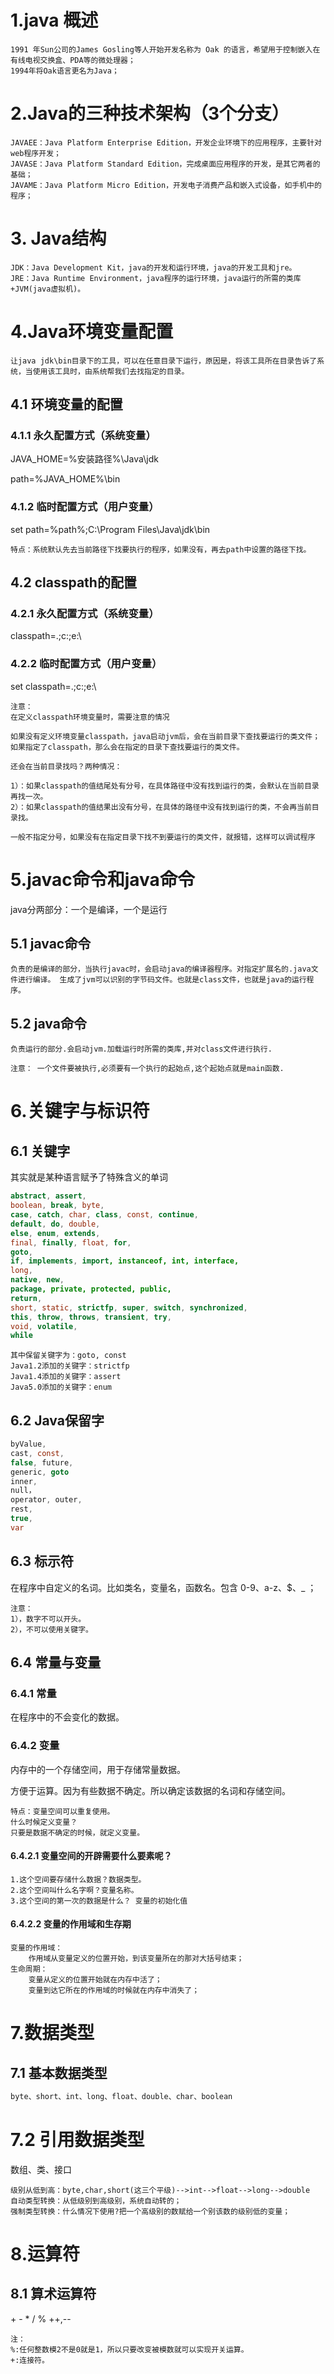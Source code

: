 # 1.java 概述

```
1991 年Sun公司的James Gosling等人开始开发名称为 Oak 的语言，希望用于控制嵌入在有线电视交换盒、PDA等的微处理器；
1994年将Oak语言更名为Java；
```

# 2.Java的三种技术架构（3个分支）

```
JAVAEE：Java Platform Enterprise Edition，开发企业环境下的应用程序，主要针对web程序开发；
JAVASE：Java Platform Standard Edition，完成桌面应用程序的开发，是其它两者的基础；
JAVAME：Java Platform Micro Edition，开发电子消费产品和嵌入式设备，如手机中的程序；
```

# 3. Java结构

```
JDK：Java Development Kit，java的开发和运行环境，java的开发工具和jre。
JRE：Java Runtime Environment，java程序的运行环境，java运行的所需的类库+JVM(java虚拟机)。
```

# 4.Java环境变量配置

```
让java jdk\bin目录下的工具，可以在任意目录下运行，原因是，将该工具所在目录告诉了系统，当使用该工具时，由系统帮我们去找指定的目录。
```

## 4.1 环境变量的配置

### 4.1.1 永久配置方式（系统变量）

JAVA_HOME=%安装路径%\Java\jdk  

path=%JAVA_HOME%\bin

### 4.1.2 临时配置方式（用户变量）

set path=%path%;C:\Program Files\Java\jdk\bin

```
特点：系统默认先去当前路径下找要执行的程序，如果没有，再去path中设置的路径下找。
```

## 4.2 classpath的配置

### 4.2.1 永久配置方式（系统变量）

classpath=.;c:\;e:\

### 4.2.2 临时配置方式（用户变量）

set classpath=.;c:\;e:\

```
注意：
在定义classpath环境变量时，需要注意的情况

如果没有定义环境变量classpath，java启动jvm后，会在当前目录下查找要运行的类文件；
如果指定了classpath，那么会在指定的目录下查找要运行的类文件。

还会在当前目录找吗？两种情况：

1）：如果classpath的值结尾处有分号，在具体路径中没有找到运行的类，会默认在当前目录再找一次。
2）：如果classpath的值结果出没有分号，在具体的路径中没有找到运行的类，不会再当前目录找。

一般不指定分号，如果没有在指定目录下找不到要运行的类文件，就报错，这样可以调试程序
```

# 5.javac命令和java命令

java分两部分：一个是编译，一个是运行

## 5.1 javac命令

```
负责的是编译的部分，当执行javac时，会启动java的编译器程序。对指定扩展名的.java文件进行编译。 生成了jvm可以识别的字节码文件。也就是class文件，也就是java的运行程序。
```

## 5.2 java命令

```
负责运行的部分.会启动jvm.加载运行时所需的类库,并对class文件进行执行.
```

```
注意： 一个文件要被执行,必须要有一个执行的起始点,这个起始点就是main函数.
```

# 6.关键字与标识符

## 6.1 关键字

其实就是某种语言赋予了特殊含义的单词

```java
abstract, assert,
boolean, break, byte,
case, catch, char, class, const, continue,
default, do, double,
else, enum, extends,
final, finally, float, for,
goto,
if, implements, import, instanceof, int, interface,
long,
native, new,
package, private, protected, public,
return,
short, static, strictfp, super, switch, synchronized,
this, throw, throws, transient, try,
void, volatile,
while
```

```
其中保留关键字为：goto, const
Java1.2添加的关键字：strictfp
Java1.4添加的关键字：assert
Java5.0添加的关键字：enum
```

## 6.2 Java保留字

```java
byValue,
cast, const,
false, future,
generic, goto
inner,
null，
operator, outer,
rest,
true,
var
```

## 6.3 标示符

在程序中自定义的名词。比如类名，变量名，函数名。包含 0-9、a-z、$、_ ；

```
注意：
1），数字不可以开头。
2），不可以使用关键字。
```

## 6.4 常量与变量

### 6.4.1 常量

在程序中的不会变化的数据。

### 6.4.2 变量

内存中的一个存储空间，用于存储常量数据。

方便于运算。因为有些数据不确定。所以确定该数据的名词和存储空间。

```
特点：变量空间可以重复使用。
什么时候定义变量？
只要是数据不确定的时候，就定义变量。
```

#### 6.4.2.1 变量空间的开辟需要什么要素呢？

```
1.这个空间要存储什么数据？数据类型。
2.这个空间叫什么名字啊？变量名称。
3.这个空间的第一次的数据是什么？ 变量的初始化值
```

#### 6.4.2.2 变量的作用域和生存期

```
变量的作用域：
    作用域从变量定义的位置开始，到该变量所在的那对大括号结束；
生命周期：
    变量从定义的位置开始就在内存中活了；
    变量到达它所在的作用域的时候就在内存中消失了；
```

# 7.数据类型

## 7.1 基本数据类型

```java
byte、short、int、long、float、double、char、boolean
```

# 7.2 引用数据类型

数组、类、接口

```
级别从低到高：byte,char,short(这三个平级)-->int-->float-->long-->double
自动类型转换：从低级别到高级别，系统自动转的；
强制类型转换：什么情况下使用?把一个高级别的数赋给一个别该数的级别低的变量；
```

# 8.运算符

## 8.1 算术运算符

\+ - * / % ++,--

```
注：
%:任何整数模2不是0就是1，所以只要改变被模数就可以实现开关运算。
+:连接符。
```





















